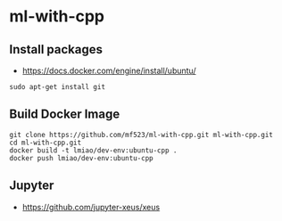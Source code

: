 # ml-with-cpp

## Install packages
* https://docs.docker.com/engine/install/ubuntu/
```
sudo apt-get install git
```

## Build Docker Image
```
git clone https://github.com/mf523/ml-with-cpp.git ml-with-cpp.git
cd ml-with-cpp.git
docker build -t lmiao/dev-env:ubuntu-cpp .
docker push lmiao/dev-env:ubuntu-cpp
```

## Jupyter
* https://github.com/jupyter-xeus/xeus


